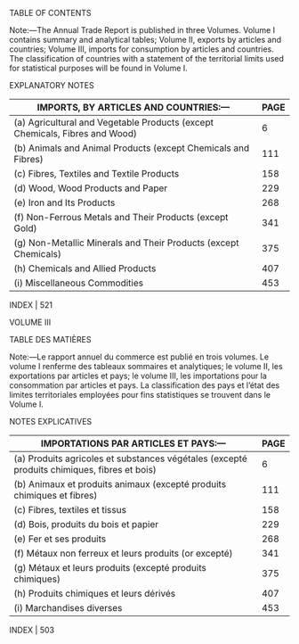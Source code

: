 TABLE OF CONTENTS

Note:—The Annual Trade Report is published in three Volumes. Volume I contains summary and analytical tables; Volume II, exports by articles and countries; Volume III, imports for consumption by articles and countries. The classification of countries with a statement of the territorial limits used for statistical purposes will be found in Volume I.

EXPLANATORY NOTES

| IMPORTS, BY ARTICLES AND COUNTRIES:— | PAGE |
|-------------------------------------|------|
| (a) Agricultural and Vegetable Products (except Chemicals, Fibres and Wood) | 6 |
| (b) Animals and Animal Products (except Chemicals and Fibres) | 111 |
| (c) Fibres, Textiles and Textile Products | 158 |
| (d) Wood, Wood Products and Paper | 229 |
| (e) Iron and Its Products | 268 |
| (f) Non-Ferrous Metals and Their Products (except Gold) | 341 |
| (g) Non-Metallic Minerals and Their Products (except Chemicals) | 375 |
| (h) Chemicals and Allied Products | 407 |
| (i) Miscellaneous Commodities | 453 |

INDEX | 521

VOLUME III

TABLE DES MATIÈRES

Note:—Le rapport annuel du commerce est publié en trois volumes. Le volume I renferme des tableaux sommaires et analytiques; le volume II, les exportations par articles et pays; le volume III, les importations pour la consommation par articles et pays. La classification des pays et l’état des limites territoriales employées pour fins statistiques se trouvent dans le Volume I.

NOTES EXPLICATIVES

| IMPORTATIONS PAR ARTICLES ET PAYS:— | PAGE |
|-------------------------------------|------|
| (a) Produits agricoles et substances végétales (excepté produits chimiques, fibres et bois) | 6 |
| (b) Animaux et produits animaux (excepté produits chimiques et fibres) | 111 |
| (c) Fibres, textiles et tissus | 158 |
| (d) Bois, produits du bois et papier | 229 |
| (e) Fer et ses produits | 268 |
| (f) Métaux non ferreux et leurs produits (or excepté) | 341 |
| (g) Métaux et leurs produits (excepté produits chimiques) | 375 |
| (h) Produits chimiques et leurs dérivés | 407 |
| (i) Marchandises diverses | 453 |

INDEX | 503